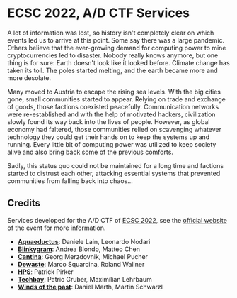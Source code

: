 ECSC 2022, A/D CTF Services
===========================
A lot of information was lost, so history isn't completely clear on which events led us to arrive at this point. Some say there was a large pandemic. Others believe that the ever-growing demand for computing power to mine cryptocurrencies led to disaster. Nobody really knows anymore, but one thing is for sure: Earth doesn't look like it looked before. Climate change has taken its toll. The poles started melting, and the earth became more and more desolate.

Many moved to Austria to escape the rising sea levels. With the big cities gone, small communities started to appear. Relying on trade and exchange of goods, those factions coexisted peacefully. Communication networks were re-established and with the help of motivated hackers, civilization slowly found its way back into the lives of people. However, as global economy had faltered, those communities relied on scavenging whatever technology they could get their hands on to keep the systems up and running. Every little bit of computing power was utilized to keep society alive and also bring back some of the previous comforts.

Sadly, this status quo could not be maintained for a long time and factions started to distrust each other, attacking essential systems that prevented communities from falling back into chaos...

Credits
-------
Services developed for the A/D CTF of [ECSC 2022](https://ecsc.eu/), see the [official website](https://www.ecsc2022.eu/) of the event for more information.

* **[Aquaeductus](./aquaeductus/)**: Daniele Lain, Leonardo Nodari
* **[Blinkygram](./blinkygram/)**: Andrea Biondo, Matteo Chen
* **[Cantina](./cantina/)**: Georg Merzdovnik, Michael Pucher
* **[Dewaste](./dewaste/)**: Marco Squarcina, Roland Wallner
* **[HPS](./hps/)**: Patrick Pirker
* **[Techbay](./techbay/)**: Patric Gruber, Maximilian Lehrbaum
* **[Winds of the past](./winds-of-the-past/)**: Daniel Marth, Martin Schwarzl
